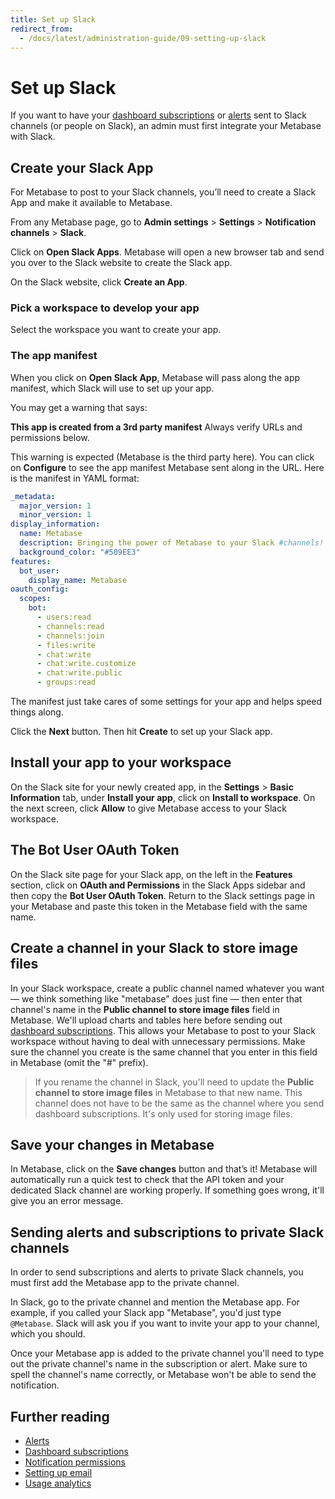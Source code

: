 ```yaml
---
title: Set up Slack
redirect_from:
  - /docs/latest/administration-guide/09-setting-up-slack
---
```


# Set up Slack

If you want to have your [dashboard subscriptions](../dashboards/subscriptions.md) or [alerts](../questions/alerts.md) sent to Slack channels (or people on Slack), an admin must first integrate your Metabase with Slack.

## Create your Slack App

For Metabase to post to your Slack channels, you’ll need to create a Slack App and make it available to Metabase.

From any Metabase page, go to **Admin settings** > **Settings** > **Notification channels** > **Slack**.

Click on **Open Slack Apps**. Metabase will open a new browser tab and send you over to the Slack website to create the Slack app.

On the Slack website, click **Create an App**.

### Pick a workspace to develop your app

Select the workspace you want to create your app.

### The app manifest

When you click on **Open Slack App**, Metabase will pass along the app manifest, which Slack will use to set up your app.

You may get a warning that says:

**This app is created from a 3rd party manifest** Always verify URLs and permissions below.

This warning is expected (Metabase is the third party here). You can click on **Configure** to see the app manifest Metabase sent along in the URL. Here is the manifest in YAML format:

```yml
_metadata:
  major_version: 1
  minor_version: 1
display_information:
  name: Metabase
  description: Bringing the power of Metabase to your Slack #channels!
  background_color: "#509EE3"
features:
  bot_user:
    display_name: Metabase
oauth_config:
  scopes:
    bot:
      - users:read
      - channels:read
      - channels:join
      - files:write
      - chat:write
      - chat:write.customize
      - chat:write.public
      - groups:read
```

The manifest just take cares of some settings for your app and helps speed things along.

Click the **Next** button. Then hit **Create** to set up your Slack app.

## Install your app to your workspace

On the Slack site for your newly created app, in the **Settings** > **Basic Information** tab, under **Install your app**, click on **Install to workspace**. On the next screen, click **Allow** to give Metabase access to your Slack workspace.

## The Bot User OAuth Token

On the Slack site page for your Slack app, on the left in the **Features** section, click on **OAuth and Permissions** in the Slack Apps sidebar and then copy the **Bot User OAuth Token**. Return to the Slack settings page in your Metabase and paste this token in the Metabase field with the same name.

## Create a channel in your Slack to store image files

In your Slack workspace, create a public channel named whatever you want — we think something like "metabase" does just fine — then enter that channel's name in the **Public channel to store image files** field in Metabase. We'll upload charts and tables here before sending out [dashboard subscriptions](../dashboards/subscriptions.md#slack-subscription-options). This allows your Metabase to post to your Slack workspace without having to deal with unnecessary permissions. Make sure the channel you create is the same channel that you enter in this field in Metabase (omit the "#" prefix).

> If you rename the channel in Slack, you'll need to update the **Public channel to store image files** in Metabase to that new name. This channel does not have to be the same as the channel where you send dashboard subscriptions. It's only used for storing image files.

## Save your changes in Metabase

In Metabase, click on the **Save changes** button and that’s it! Metabase will automatically run a quick test to check that the API token and your dedicated Slack channel are working properly. If something goes wrong, it'll give you an error message.

## Sending alerts and subscriptions to private Slack channels

In order to send subscriptions and alerts to private Slack channels, you must first add the Metabase app to the private channel.

In Slack, go to the private channel and mention the Metabase app. For example, if you called your Slack app "Metabase", you'd just type `@Metabase`. Slack will ask you if you want to invite your app to your channel, which you should.

Once your Metabase app is added to the private channel you'll need to type out the private channel's name in the subscription or alert. Make sure to spell the channel's name correctly, or Metabase won't be able to send the notification.

## Further reading

- [Alerts](../questions/alerts.md)
- [Dashboard subscriptions](../dashboards/subscriptions.md)
- [Notification permissions](../permissions/notifications.md)
- [Setting up email](./email.md)
- [Usage analytics](../usage-and-performance-tools/usage-analytics.md)
